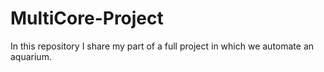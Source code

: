 # MultiCore-Project
In this repository I share my part of a full project in which we automate an aquarium.
